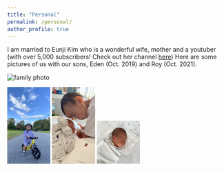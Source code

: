 ```yaml
---
title: "Personal"
permalink: /personal/
author_profile: true
---
```


I am married to Eunji Kim who is a wonderful wife, mother and a youtuber (with over 5,000 subscribers! Check out her channel [here](https://www.youtube.com/channel/UCErvsKam2e3mVsyZEGYGRFA))
Here are some pictures of us with our sons, Eden (Oct. 2019) and Roy (Oct. 2021).

<img src="/images/personal/family.jpg" alt="family photo" width="400"/>

<p float="left">
  <img src="images/personal/Eden_bike.jpg" width="100" />
  <img src="images/personal/EdenRoy.jpg" width="100" /> 
  <img src="images/personal/Roy.jpg" width="100" />
</p>

